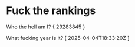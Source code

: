 # Fuck the rankings

Who the hell am I?
{ 29283845 }

What fucking year is it?
[ 2025-04-04T18:33:20Z ]
